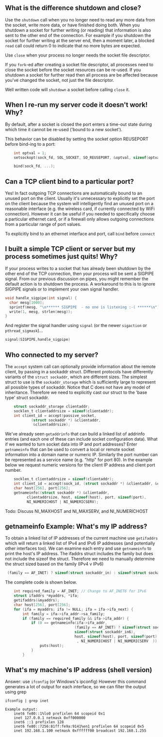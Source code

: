 ## What is the difference shutdown and close?

Use the `shutdown` call when you no longer need to read any more data from the socket, write more data, or have finished doing both.
When you shutdown a socket for further writing (or reading) that information is also sent to the other end of the connection. For example if you shutdown the socket for further writing at the server end, then a moment later, a blocked `read` call could return 0 to indicate that no more bytes are expected.

Use `close` when your process no longer needs the socket file descriptor. 

If you `fork`-ed after creating a socket file descriptor, all processes need to close the socket before the socket resources can be re-used.  If you shutdown a socket for further read then all process are be affected because you've changed the socket, not just the file descriptor.

Well written code will `shutdown` a socket before calling `close` it.

## When I re-run my server code it doesn't work! Why?

By default, after a socket is closed the port enters a time-out state during which time it cannot be re-used ('bound to a new socket').

This behavior can be disabled by setting the socket option REUSEPORT before bind-ing to a port:

```C
    int optval = 1;
    setsockopt(sock_fd, SOL_SOCKET, SO_REUSEPORT, &optval, sizeof(optval));

    bind(sock_fd, ...);
```

## Can a TCP client bind to a particular port?

Yes! In fact outgoing TCP connections are automatically bound to an unused port on the client. Usually it's unnecessary to explicitly set the port on the client because the system will intelligently find an unused port on a reasonable interface (e.g. the wireless card, if currently connected by WiFi connection). However it can be useful if you needed to specifically choose a particular ethernet card, or if a firewall only allows outgoing connections from a particular range of port values.

To explicitly bind to an ethernet interface and port, call `bind` before `connect`

## I built a simple TCP client or server but my process sometimes just quits! Why?

If your process writes to a socket that has already been shutdown by the other end of the TCP connection, then your process will be sent a SIGPIPE signal. From our previous discussion on pipes, you might remember the default action is to shutdown the process. A workaround to this is to ignore SIGPIPE signals or to implement your own signal handler.

```C
void handle_sigpipe(int signal) {
  char mesg[1000];
  sprintf(mesg, "\n****** SIGPIPE  - no one is listening :-( ******\n");
  write(1, mesg, strlen(mesg));
}
```
And register the signal handler using `signal` (or the newer `sigaction` or `pthread_sigmask`)...

```C
signal(SIGPIPE,handle_sigpipe)
```
## Who connected to my server?

The `accept` system call can optionally provide information about the remote client, by passing in a sockaddr struct. Different protocols have differently variants of the  `struct sockaddr`, which are different sizes. The simplest struct to use is the `sockaddr_storage` which is sufficiently large to represent all possible types of sockaddr. Notice that C does not have any model of inheritance. Therefore we need to explicitly cast our struct to the 'base type' struct sockaddr.

```C
    struct sockaddr_storage clientaddr;
    socklen_t clientaddrsize = sizeof(clientaddr);
    int client_id = accept(passive_socket,
            (struct sockaddr *) &clientaddr,
             &clientaddrsize);
```

We've already seen `getaddrinfo` that can build a linked list of addrinfo entries (and each one of these can include socket configuration data). What if we wanted to turn socket data into IP and port addresses? Enter `getnameinfo` that can be used to convert a local or remote socket information into a domain name or numeric IP. Similarly the port number can be represented as a service name (e.g. "http" for port 80). In the example below we request numeric versions for the client IP address and client port number.

```C
    socklen_t clientaddrsize = sizeof(clientaddr);
    int client_id = accept(sock_id, (struct sockaddr *) &clientaddr, &clientaddrsize);
    char host[256], port[256];
    getnameinfo((struct sockaddr *) &clientaddr,
          clientaddrsize, host, sizeof(host), port, sizeof(port),
          NI_NUMERICHOST | NI_NUMERICSERV);
```
Todo: Discuss NI_MAXHOST and NI_MAXSERV, and NI_NUMERICHOST 

## getnameinfo Example: What's my IP address?

To obtain a linked list of IP addresses of the current machine use `getifaddrs` which will return a linked list of IPv4 and IPv6 IP addresses (and potentially other interfaces too). We can examine each entry and use `getnameinfo` to print the host's IP address.
The  ifaddrs struct includes the family but does not include the sizeof the struct. Therefore we need to manually determine the struct sized based on the family (IPv4 v IPv6)
```C
 (family == AF_INET) ? sizeof(struct sockaddr_in) : sizeof(struct sockaddr_in6)
```
The complete code is shown below.
```C
    int required_family = AF_INET; // Change to AF_INET6 for IPv6
    struct ifaddrs *myaddrs, *ifa;
    getifaddrs(&myaddrs);
    char host[256], port[256];
    for (ifa = myaddrs; ifa != NULL; ifa = ifa->ifa_next) {
        int family = ifa->ifa_addr->sa_family;
        if (family == required_family && ifa->ifa_addr) {
            if (0 == getnameinfo(ifa->ifa_addr,
                                (family == AF_INET) ? sizeof(struct sockaddr_in) :
                                sizeof(struct sockaddr_in6),
                                host, sizeof(host), port, sizeof(port)
                                 , NI_NUMERICHOST | NI_NUMERICSERV  ))
                puts(host);
            }
        }
```
## What's my machine's IP address (shell version)

Answer: use `ifconfig` (or Windows's ipconfig)
However this command generates a lot of output for each interface, so we can filter the output using grep
```
ifconfig | grep inet

Example output:
	inet6 fe80::1%lo0 prefixlen 64 scopeid 0x1 
	inet 127.0.0.1 netmask 0xff000000 
	inet6 ::1 prefixlen 128 
	inet6 fe80::7256:81ff:fe9a:9141%en1 prefixlen 64 scopeid 0x5 
	inet 192.168.1.100 netmask 0xffffff00 broadcast 192.168.1.255
```
